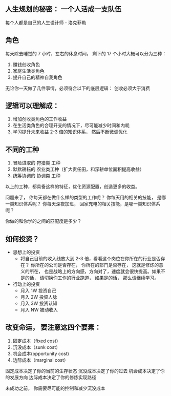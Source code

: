 ## 人生规划的秘密： 一个人活成一支队伍

每个人都是自己的人生设计师 - 洛克菲勒

## 角色

每天除去睡觉的 7 小时，左右的休息时间， 剩下的 17 个小时大概可以分为三种：

1. 赚钱创收角色
2. 家庭生活类角色
3. 提升自己的精神自我角色

无论你一天做了几件事情，必须符合以下的底层逻辑：
创收必须大于消费

## 逻辑可以理解成：

1. 增加创收类角色的工作收益
2. 在生活类角色的合理开支的情况下，尽可能减少时间和内耗
3. 学习提升未来收益 2-3 倍的知识体系， 然后不断微调优化

## 不同的工种

1. 冒险进取的 狩猎类 工种
2. 默默耕耘的 农业类工种（扩大责任田，和深耕单位面积提高收益）
3. 统筹协调的 协调类 工种

以上的工种，都具备这样的特征，优化资源配置，创造更多的收益。

问题来了， 你每天都在做什么样的类型的工作呢？
你每天用的相关的技能， 是哪一类知识体系呢？
你每天深夜加班， 回家充电的相关技能，是哪一类知识体系呢？

你做的和你学的之间的匹配度是多少？

## 如何投资？

- 思想上的投资
  - 将自己目前的收入线放大到 2-3 倍，看看这个岗位在你所在的行业是否存在？ 你所在的公司是否存在， 你所在的部门是否存在， 这就是修炼的意义的所在， 也是战略上的方向感，方向对了，速度就会很快提高。如果不是的话， 请切换你工作的行业跑道， 如果是的话， 那么请继续学习。
- 行动上的投资
  - 月入 1W 投资自己
  - 月入 2W 投资人脉
  - 月入 3W 投资认知
  - 月入 NW 被动收入

## 改变命运， 要注意这四个要素：

1. 固定成本（fixed cost）
2. 沉没成本（sunk cost）
3. 机会成本(opportunity cost)
4. 边际成本（marginal cost）

固定成本决定了你的当前的生存状态
沉没成本决定了你的过去
机会成本决定了你的发展方向
边际成本决定了你的修炼实现路径

未成功之前， 你需要尽可能的控制和减少沉没成本

